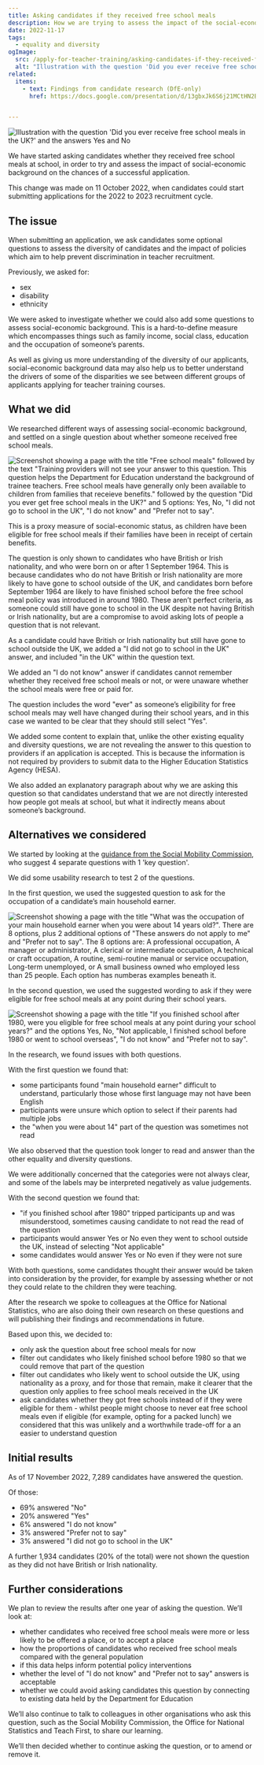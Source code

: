 ```yaml
---
title: Asking candidates if they received free school meals
description: How we are trying to assess the impact of the social-economic background of candidates on their chances of success.
date: 2022-11-17
tags:
  - equality and diversity
ogImage:
  src: /apply-for-teacher-training/asking-candidates-if-they-received-free-school-meals/free-school-meals-illustration.png
  alt: "Illustration with the question 'Did you ever receive free school meals in the UK?' and the answers Yes and No"
related:
  items:
    - text: Findings from candidate research (DfE-only)
      href: https://docs.google.com/presentation/d/13gbxJk6S6j21MCtHN2B4E4-NM_BydZWqIX9SycDYoEk/edit?usp=sharing


---
```

![Illustration with the question 'Did you ever receive free school meals in the UK?' and the answers Yes and No](free-school-meals-illustration.png)

We have started asking candidates whether they received free school meals at school, in order to try and assess the impact of social-economic background on the chances of a successful application.

This change was made on 11 October 2022, when candidates could start submitting applications for the 2022 to 2023 recruitment cycle.

## The issue

When submitting an application, we ask candidates some optional questions to assess the diversity of candidates and the impact of policies which aim to help prevent discrimination in teacher recruitment.

Previously, we asked for:

* sex
* disability
* ethnicity

We were asked to investigate whether we could also add some questions to assess social-economic background. This is a hard-to-define measure which encompasses things such as family income, social class, education and the occupation of someone’s parents.

As well as giving us more understanding of the diversity of our applicants, social-economic background data may also help us to better understand the drivers of some of the disparities we see between different groups of applicants applying for teacher training courses.

## What we did

We researched different ways of assessing social-economic background, and settled on a single question about whether someone received free school meals.

![Screenshot showing a page with the title "Free school meals" followed by the text "Training providers will not see your answer to this question. This question helps the Department for Education understand the background of trainee teachers. Free school meals have generally only been available to children from families that receieve benefits." followed by the question "Did you ever get free school meals in the UK?" and 5 options: Yes, No, "I did not go to school in the UK", "I do not know" and "Prefer not to say".](free-school-meals-question.png "New question asking whether a candidate received free school meals")

This is a proxy measure of social-economic status, as children have been eligible for free school meals if their families have been in receipt of certain benefits.

The question is only shown to candidates who have British or Irish nationality, and who were born on or after 1 September 1964. This is because candidates who do not have British or Irish nationality are more likely to have gone to school outside of the UK, and candidates born before September 1964 are likely to have finished school before the free school meal policy was introduced in around 1980. These aren’t perfect criteria, as someone could still have gone to school in the UK despite not having British or Irish nationality, but are a compromise to avoid asking lots of people a question that is not relevant.

As a candidate could have British or Irish nationality but still have gone to school outside the UK, we added a "I did not go to school in the UK" answer, and included "in the UK" within the question text.

We added an "I do not know" answer if candidates cannot remember whether they received free school meals or not, or were unaware whether the school meals were free or paid for.

The question includes the word "ever" as someone’s eligibility for free school meals may well have changed during their school years, and in this case we wanted to be clear that they should still select "Yes".

We added some content to explain that, unlike the other existing equality and diversity questions, we are not revealing the answer to this question to providers if an application is accepted. This is because the information is not required by providers to submit data to the Higher Education Statistics Agency (HESA).

We also added an explanatory paragraph about why we are asking this question so that candidates understand that we are not directly interested how people got meals at school, but what it indirectly means about someone’s background.

## Alternatives we considered

We started by looking at the [guidance from the Social Mobility Commission](https://socialmobilityworks.org/toolkit/measurement/), who suggest 4 separate questions with 1 'key question'.

We did some usability research to test 2 of the questions.

In the first question, we used the suggested question to ask for the occupation of a candidate’s main household earner.

![Screenshot showing a page with the title "What was the occupation of your main household earner when you were about 14 years old?". There are 8 options, plus 2 additional options of "These answers do not apply to me" and "Prefer not to say". The 8 options are: A professional occupation, A manager or administrator, A clerical or intermediate occupation, A technical or craft occupation, A routine, semi-routine manual or service occupation, Long-term unemployed, or A small business owned who employed less than 25 people. Each option has numberas examples beneath it.](main-householder-occupation.png "A question we tested to ask for the occupation of a candidate’s main household earner")

In the second question, we used the suggested wording to ask if they were eligible for free school meals at any point during their school years.

![Screenshot showing a page with the title "If you finished school after 1980, were you eligible for free school meals at any point during your school years?" and the options Yes, No, "Not applicable, I finished school before 1980 or went to school overseas", "I do not know" and "Prefer not to say".](eligible-for-free-school-meals.png "A question we tested to ask candidates if they were eligible for free school meals")

In the research, we found issues with both questions.

With the first question we found that:

* some participants found "main household earner" difficult to understand, particularly those whose first language may not have been English
* participants were unsure which option to select if their parents had multiple jobs
* the "when you were about 14" part of the question was sometimes not read

We also observed that the question took longer to read and answer than the other equality and diversity questions.

We were additionally concerned that the categories were not always clear, and some of the labels may be interpreted negatively as value judgements.

With the second question we found that:

* "if you finished school after 1980" tripped participants up and was misunderstood, sometimes causing candidate to not read the read of the question
* participants would answer Yes or No even they went to school outside the UK, instead of selecting "Not applicable"
* some candidates would answer Yes or No even if they were not sure

With both questions, some candidates thought their answer would be taken into consideration by the provider, for example by assessing whether or not they could relate to the children they were teaching.

After the research we spoke to colleagues at the Office for National Statistics, who are also doing their own research on these questions and will publishing their findings and recommendations in future.

Based upon this, we decided to:

* only ask the question about free school meals for now
* filter out candidates who likely finished school before 1980 so that we could remove that part of the question
* filter out candidates who likely went to school outside the UK, using nationality as a proxy, and for those that remain, make it clearer that the question only applies to free school meals received in the UK
* ask candidates whether they got free schools instead of if they were eligible for them - whilst people might choose to never eat free school meals even if eligible (for example, opting for a packed lunch) we considered that this was unlikely and a worthwhile trade-off for a an easier to understand question

## Initial results

As of 17 November 2022, 7,289 candidates have answered the question.

Of those:

* 69% answered "No"
* 20% answered "Yes"
* 6% answered "I do not know"
* 3% answered "Prefer not to say"
* 3% answered "I did not go to school in the UK"

A further 1,934 candidates (20% of the total) were not shown the question as they did not have British or Irish nationality.

## Further considerations

We plan to review the results after one year of asking the question. We’ll look at:

* whether candidates who received free school meals were more or less likely to be offered a place, or to accept a place
* how the proportions of candidates who received free school meals compared with the general population
* if this data helps inform potential policy interventions
* whether the level of "I do not know" and "Prefer not to say" answers is acceptable
* whether we could avoid asking candidates this question by connecting to existing data held by the Department for Education

We’ll also continue to talk to colleagues in other organisations who ask this question, such as the Social Mobility Commission, the Office for National Statistics and Teach First, to share our learning.

We’ll then decided whether to continue asking the question, or to amend or remove it.
